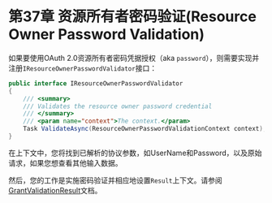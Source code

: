 # 第37章 资源所有者密码验证(Resource Owner Password Validation)
如果要使用OAuth 2.0资源所有者密码凭据授权（aka `password`），则需要实现并注册`IResourceOwnerPasswordValidator`接口：

``` C#
public interface IResourceOwnerPasswordValidator
{
    /// <summary>
    /// Validates the resource owner password credential
    /// </summary>
    /// <param name="context">The context.</param>
    Task ValidateAsync(ResourceOwnerPasswordValidationContext context);
}
```  

在上下文中，您将找到已解析的协议参数，如UserName和Password，以及原始请求，如果您想查看其他输入数据。

然后，您的工作是实施密码验证并相应地设置`Result`上下文。请参阅[GrantValidationResult](https://identityserver4.readthedocs.io/en/latest/reference/grant_validation_result.html#refgrantvalidationresult)文档。